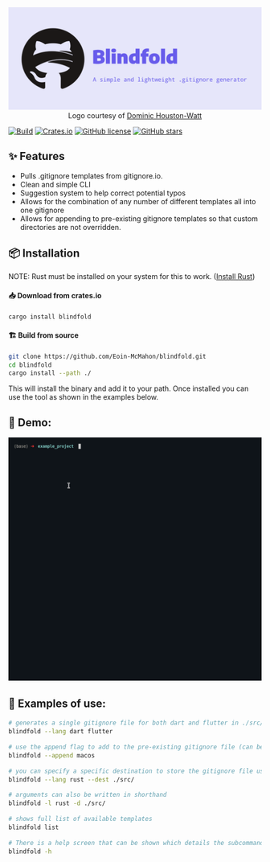 <p align="center">
<img src="https://raw.githubusercontent.com/Eoin-McMahon/Blindfold/master/assets/banner.png" alt="banner" style="width:100%;height:20%;">
<br>
Logo courtesy of <a href="https://www.instagram.com/do.graphics/">Dominic Houston-Watt</a>
</p>
<!-- <h1 align="center"> Blindfold - a lightweight and simple .gitignore generator</h1> -->

[![Build](https://github.com/Eoin-McMahon/blindfold/workflows/Build/badge.svg)](https://github.com/Eoin-McMahon/blindfold/actions?query=workflow%3ABuild)
[![Crates.io](https://img.shields.io/crates/d/blindfold?color=d)](https://crates.io/crates/blindfold)
[![GitHub license](https://img.shields.io/github/license/Eoin-McMahon/Blindfold)](https://github.com/Eoin-McMahon/Blindfold/blob/master/license.txt)
[![GitHub stars](https://img.shields.io/github/stars/Eoin-McMahon/Blindfold)](https://github.com/Eoin-McMahon/Blindfold/stargazers)

## ✨ Features
* Pulls .gitignore templates from gitignore.io.
* Clean and simple CLI
* Suggestion system to help correct potential typos
* Allows for the combination of any number of different templates all into one gitignore
* Allows for appending to pre-existing gitignore templates so that custom directories are not overridden.

## 📦 Installation
NOTE: Rust must be installed on your system for this to work. (<a href="https://www.rust-lang.org/learn/get-started">Install Rust</a>)

#### 📥 Download from crates.io

```bash
cargo install blindfold
```

#### 🏗️ Build from source
```bash
git clone https://github.com/Eoin-McMahon/blindfold.git
cd blindfold
cargo install --path ./
```

This will install the binary and add it to your path. Once installed you can use the tool as shown in the examples below.
## 🔨 Demo:

![demo_video](https://raw.githubusercontent.com/Eoin-McMahon/Blindfold/master/assets/demo.gif)

## 🔧 Examples of use:
```bash
# generates a single gitignore file for both dart and flutter in ./src/.gitignore
blindfold --lang dart flutter
```

```bash
# use the append flag to add to the pre-existing gitignore file (can be shortened to -a)
blindfold --append macos
```

```bash
# you can specify a specific destination to store the gitignore file using the dest argument
blindfold --lang rust --dest ./src/
```

```bash
# arguments can also be written in shorthand
blindfold -l rust -d ./src/
```

```bash
# shows full list of available templates
blindfold list
```

```bash
# There is a help screen that can be shown which details the subcommands and arguments to supply to the program
blindfold -h
```
